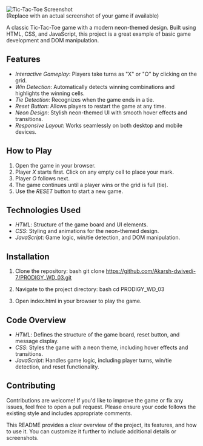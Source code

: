 
![Tic-Tac-Toe Screenshot](tic-tac-toe.png)  
(Replace with an actual screenshot of your game if available)

A classic Tic-Tac-Toe game with a modern neon-themed design. Built using HTML, CSS, and JavaScript, this project is a great example of basic game development and DOM manipulation.

## Features

- *Interactive Gameplay*: Players take turns as "X" or "O" by clicking on the grid.
- *Win Detection*: Automatically detects winning combinations and highlights the winning cells.
- *Tie Detection*: Recognizes when the game ends in a tie.
- *Reset Button*: Allows players to restart the game at any time.
- *Neon Design*: Stylish neon-themed UI with smooth hover effects and transitions.
- *Responsive Layout*: Works seamlessly on both desktop and mobile devices.

## How to Play

1. Open the game in your browser.
2. Player *X* starts first. Click on any empty cell to place your mark.
3. Player *O* follows next.
4. The game continues until a player wins or the grid is full (tie).
5. Use the *RESET* button to start a new game.

## Technologies Used

- *HTML*: Structure of the game board and UI elements.
- *CSS*: Styling and animations for the neon-themed design.
- *JavaScript*: Game logic, win/tie detection, and DOM manipulation.

## Installation

1. Clone the repository:
   bash
   git clone https://github.com/Akarsh-dwivedi-7/PRODIGY_WD_03.git
   
2. Navigate to the project directory:
   bash
   cd PRODIGY_WD_03
   
3. Open index.html in your browser to play the game.

## Code Overview

- *HTML*: Defines the structure of the game board, reset button, and message display.
- *CSS*: Styles the game with a neon theme, including hover effects and transitions.
- *JavaScript*: Handles game logic, including player turns, win/tie detection, and reset functionality.

## Contributing

Contributions are welcome! If you'd like to improve the game or fix any issues, feel free to open a pull request. Please ensure your code follows the existing style and includes appropriate comments.

This README provides a clear overview of the project, its features, and how to use it. You can customize it further to include additional details or screenshots.
